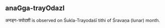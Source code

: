 ## anaGga-trayOdazI

अनङ्ग-त्रयोदशी is observed on Śukla-Trayodaśī tithi of Śravaṇa (lunar) month.



